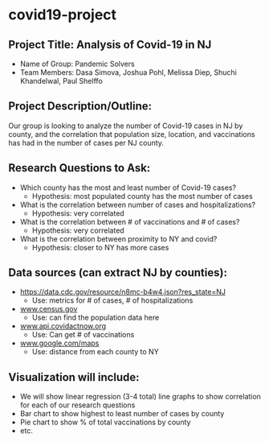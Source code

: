 # covid19-project
## Project Title: Analysis of Covid-19 in NJ
* Name of Group: Pandemic Solvers
* Team Members: Dasa Simova, Joshua Pohl, Melissa Diep, Shuchi Khandelwal, Paul Shelffo


## Project Description/Outline:
Our group is looking to analyze the number of Covid-19 cases in NJ by county, and the correlation that population size, location, and vaccinations has had in the number of cases per NJ county.

## Research Questions to Ask:
* Which county has the most and least number of Covid-19 cases?
    - Hypothesis: most populated county has the most number of cases
* What is the correlation between number of cases and hospitalizations?
    - Hypothesis: very correlated
* What is the correlation between # of vaccinations and # of cases?
    - Hypothesis: very correlated
* What is the correlation between proximity to NY and covid?
    - Hypothesis: closer to NY has more cases

## Data sources (can extract NJ by counties):
* https://data.cdc.gov/resource/n8mc-b4w4.json?res_state=NJ
    - Use: metrics for # of cases, # of hospitalizations 
* www.census.gov
    - Use: can find the population data here      
* www.api.covidactnow.org
    - Use: Can get # of vaccinations 
* www.google.com/maps
    - Use: distance from each county to NY
  
## Visualization will include:
* We will show linear regression (3-4 total) line graphs to show correlation for each of our research questions
* Bar chart to show highest to least number of cases by county
* Pie chart to show % of total vaccinations by county
* etc.
  
